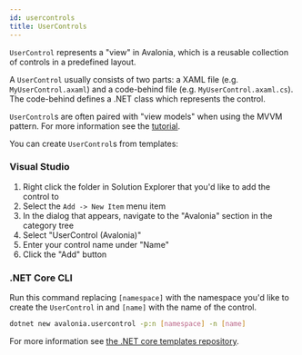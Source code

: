 ```yaml
---
id: usercontrols
title: UserControls
---
```


`UserControl` represents a "view" in Avalonia, which is a reusable collection of controls in a predefined layout.

A `UserControl` usually consists of two parts: a XAML file \(e.g. `MyUserControl.axaml`\) and a code-behind file \(e.g. `MyUserControl.axaml.cs`\). The code-behind defines a .NET class which represents the control.

`UserControl`s are often paired with "view models" when using the MVVM pattern. For more information see the [tutorial](../../tutorials/todo-list-app/).

You can create `UserControl`s from templates:

### Visual Studio

1. Right click the folder in Solution Explorer that you'd like to add the control to
2. Select the `Add -> New Item` menu item
3. In the dialog that appears, navigate to the "Avalonia" section in the category tree
4. Select "UserControl \(Avalonia\)"
5. Enter your control name under "Name"
6. Click the "Add" button

### .NET Core CLI

Run this command replacing `[namespace]` with the namespace you'd like to create the `UserControl` in and `[name]` with the name of the control.

```bash
dotnet new avalonia.usercontrol -p:n [namespace] -n [name]
```

For more information see [the .NET core templates repository](https://github.com/AvaloniaUI/avalonia-dotnet-templates/).
